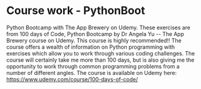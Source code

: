 # Course work - PythonBoot
Python Bootcamp with The App Brewery on Udemy. 
These exercises are from 100 days of Code, Python Bootcamp by Dr Angela Yu -- The App Brewery course on Udemy. 
This course is highly recommended!!  The course offers a wealth of information on Python programming with exercises which allow you to work through various coding challenges. 
The course will certainly take me more than 100 days, but is also giving me the opportunity to work through common programming problems from a number of different angles. 
The course is available on Udemy here:  https://www.udemy.com/course/100-days-of-code/
